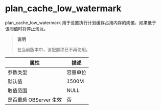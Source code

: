 plan_cache_low_watermark 
=============================================

plan_cache_low_watermark 用于设置执行计划缓存占用内存的阈值，如果低于该阈值时将停止淘汰。

> **说明**
> 
> 在当前版本中，该配置项已不再使用。


|      **属性**      | **描述** |
|------------------|--------|
| 参数类型             | 容量单位   |
| 默认值              | 1500M  |
| 取值范围             | NULL   |
| 是否重启 OBServer 生效 | 否      |



